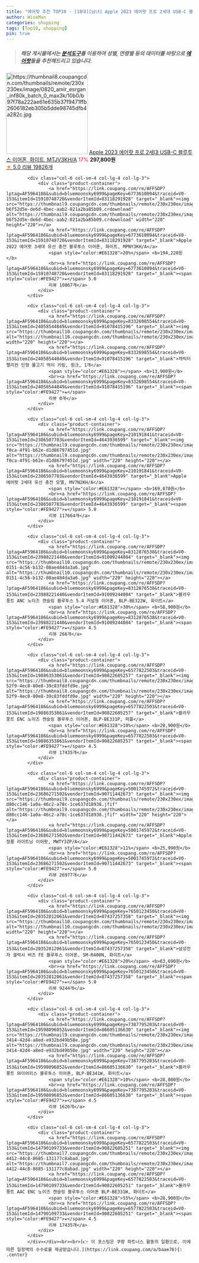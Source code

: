 ```yaml
---
title: "에어팟 추천 TOP10 - [10대][남녀] Apple 2023 에어팟 프로 2세대 USB-C 블루투스 이어폰, 화이트, MTJV3KH/A"
author: WiseMan
categories: shopping
tags: [Top10, shopping]
pin: true
---
```


> ##### 해당 게시물에서는 [**분석도구**](https://itemscout.io/)를 이용하여 **성별**, **연령별** 등의 데이터를 바탕으로 [**에어팟**](https://link.coupang.com/a/baae76)들을 추천해드리고 있습니다.
<div class="container"><div class="row">
            <div class="col-6 col-sm-4 col-lg-4 col-lg-3">
                <div class="product-container">
                    <a href="https://link.coupang.com/re/AFFSDP?lptag=AF5964186&subid=bluemoonsky6999&pageKey=7608804797&traceid=V0-153&itemId=20146298818&vendorItemId=87239403818" target="_blank"><img src="https://thumbnail8.coupangcdn.com/thumbnails/remote/230x230ex/image/0820_amir_esrgan_inf80k_batch_0_max3k/10b0/b97f78a222ae61e635b37f9471ffb2606182eb305b5dde98745dfb4a282c.jpg" alt="https://thumbnail8.coupangcdn.com/thumbnails/remote/230x230ex/image/0820_amir_esrgan_inf80k_batch_0_max3k/10b0/b97f78a222ae61e635b37f9471ffb2606182eb305b5dde98745dfb4a282c.jpg" width="220" height="220"></a>
                    <a href="https://link.coupang.com/re/AFFSDP?lptag=AF5964186&subid=bluemoonsky6999&pageKey=7608804797&traceid=V0-153&itemId=20146298818&vendorItemId=87239403818" target="_blank">Apple 2023 에어팟 프로 2세대 USB-C 블루투스 이어폰, 화이트, MTJV3KH/A</a>
                    <span style="color:#E61328">17%</span> <b>297,800원</b>
                    <br><a href="https://link.coupang.com/re/AFFSDP?lptag=AF5964186&subid=bluemoonsky6999&pageKey=7608804797&traceid=V0-153&itemId=20146298818&vendorItemId=87239403818" target="_blank"><span style="color:#FE9427">★</span> 5.0
                    리뷰 19826개</a>
                </div>
            </div>
            
            <div class="col-6 col-sm-4 col-lg-4 col-lg-3">
                <div class="product-container">
                    <a href="https://link.coupang.com/re/AFFSDP?lptag=AF5964186&subid=bluemoonsky6999&pageKey=6773610094&traceid=V0-153&itemId=15910748720&vendorItemId=83118291928" target="_blank"><img src="https://thumbnail9.coupangcdn.com/thumbnails/remote/230x230ex/image/retail/images/8180553906635378-b6f52d5e-de6d-4bec-aab2-821a2ba85b09.crdownload" alt="https://thumbnail9.coupangcdn.com/thumbnails/remote/230x230ex/image/retail/images/8180553906635378-b6f52d5e-de6d-4bec-aab2-821a2ba85b09.crdownload" width="220" height="220"></a>
                    <a href="https://link.coupang.com/re/AFFSDP?lptag=AF5964186&subid=bluemoonsky6999&pageKey=6773610094&traceid=V0-153&itemId=15910748720&vendorItemId=83118291928" target="_blank">Apple 2022 에어팟 3세대 유선 충전 블루투스 이어폰, 화이트, MPNY3KH/A</a>
                    <span style="color:#E61328">20%</span> <b>194,220원</b>
                    <br><a href="https://link.coupang.com/re/AFFSDP?lptag=AF5964186&subid=bluemoonsky6999&pageKey=6773610094&traceid=V0-153&itemId=15910748720&vendorItemId=83118291928" target="_blank"><span style="color:#FE9427">★</span> 5.0
                    리뷰 10867개</a>
                </div>
            </div>
            
            <div class="col-6 col-sm-4 col-lg-4 col-lg-3">
                <div class="product-container">
                    <a href="https://link.coupang.com/re/AFFSDP?lptag=AF5964186&subid=bluemoonsky6999&pageKey=8332698554&traceid=V0-153&itemId=24058544849&vendorItemId=91078415196" target="_blank"><img src="https://thumbnail10.coupangcdn.com/thumbnails/remote/230x230ex/image/vendor_inventory/8f28/04f3b86085a8ebadf2e2cec5add1e29fe06efe2131d7bad30b3bcc45e528.jpg" alt="https://thumbnail10.coupangcdn.com/thumbnails/remote/230x230ex/image/vendor_inventory/8f28/04f3b86085a8ebadf2e2cec5add1e29fe06efe2131d7bad30b3bcc45e528.jpg" width="220" height="220"></a>
                    <a href="https://link.coupang.com/re/AFFSDP?lptag=AF5964186&subid=bluemoonsky6999&pageKey=8332698554&traceid=V0-153&itemId=24058544849&vendorItemId=91078415196" target="_blank">캐릭터 펠리컨 인형 물고기 먹이 키링, 핑크, 1개</a>
                    <span style="color:#E61328"></span> <b>13,900원</b>
                    <br><a href="https://link.coupang.com/re/AFFSDP?lptag=AF5964186&subid=bluemoonsky6999&pageKey=8332698554&traceid=V0-153&itemId=24058544849&vendorItemId=91078415196" target="_blank"><span style="color:#FE9427">★</span> 
                    리뷰 0개</a>
                </div>
            </div>
            
            <div class="col-6 col-sm-4 col-lg-4 col-lg-3">
                <div class="product-container">
                    <a href="https://link.coupang.com/re/AFFSDP?lptag=AF5964186&subid=bluemoonsky6999&pageKey=210191841&traceid=V0-153&itemId=2386507783&vendorItemId=4643936599" target="_blank"><img src="https://thumbnail9.coupangcdn.com/thumbnails/remote/230x230ex/image/product/image/vendoritem/2019/09/02/4643936599/1d600ddf-f0ca-4f91-b62e-d1d86797451d.jpg" alt="https://thumbnail9.coupangcdn.com/thumbnails/remote/230x230ex/image/product/image/vendoritem/2019/09/02/4643936599/1d600ddf-f0ca-4f91-b62e-d1d86797451d.jpg" width="220" height="220"></a>
                    <a href="https://link.coupang.com/re/AFFSDP?lptag=AF5964186&subid=bluemoonsky6999&pageKey=210191841&traceid=V0-153&itemId=2386507783&vendorItemId=4643936599" target="_blank">Apple 에어팟 2세대 유선 충전 모델, MV7N2KH/A</a>
                    <span style="color:#E61328"></span> <b>169,870원</b>
                    <br><a href="https://link.coupang.com/re/AFFSDP?lptag=AF5964186&subid=bluemoonsky6999&pageKey=210191841&traceid=V0-153&itemId=2386507783&vendorItemId=4643936599" target="_blank"><span style="color:#FE9427">★</span> 5.0
                    리뷰 117664개</a>
                </div>
            </div>
            
            <div class="col-6 col-sm-4 col-lg-4 col-lg-3">
                <div class="product-container">
                    <a href="https://link.coupang.com/re/AFFSDP?lptag=AF5964186&subid=bluemoonsky6999&pageKey=8312876538&traceid=V0-153&itemId=23988221440&vendorItemId=91009244084" target="_blank"><img src="https://thumbnail10.coupangcdn.com/thumbnails/remote/230x230ex/image/retail/images/2024/08/28/16/4/4771d40d-0151-4c56-b132-08ae484da3a6.jpg" alt="https://thumbnail10.coupangcdn.com/thumbnails/remote/230x230ex/image/retail/images/2024/08/28/16/4/4771d40d-0151-4c56-b132-08ae484da3a6.jpg" width="220" height="220"></a>
                    <a href="https://link.coupang.com/re/AFFSDP?lptag=AF5964186&subid=bluemoonsky6999&pageKey=8312876538&traceid=V0-153&itemId=23988221440&vendorItemId=91009244084" target="_blank">블라우풍트 ANC 노이즈 캔슬링 블루투스 5.4 커널형 이어폰, BLP-BE322W, 화이트</a>
                    <span style="color:#E61328">30%</span> <b>58,900원</b>
                    <br><a href="https://link.coupang.com/re/AFFSDP?lptag=AF5964186&subid=bluemoonsky6999&pageKey=8312876538&traceid=V0-153&itemId=23988221440&vendorItemId=91009244084" target="_blank"><span style="color:#FE9427">★</span> 4.5
                    리뷰 266개</a>
                </div>
            </div>
            
            <div class="col-6 col-sm-4 col-lg-4 col-lg-3">
                <div class="product-container">
                    <a href="https://link.coupang.com/re/AFFSDP?lptag=AF5964186&subid=bluemoonsky6999&pageKey=6577822503&traceid=V0-153&itemId=19886353861&vendorItemId=90822605257" target="_blank"><img src="https://thumbnail8.coupangcdn.com/thumbnails/remote/230x230ex/image/retail/images/2024/07/30/14/5/2a9a8e9f-52f9-4ec0-80e8-39c83fddfd9e.jpg" alt="https://thumbnail8.coupangcdn.com/thumbnails/remote/230x230ex/image/retail/images/2024/07/30/14/5/2a9a8e9f-52f9-4ec0-80e8-39c83fddfd9e.jpg" width="220" height="220"></a>
                    <a href="https://link.coupang.com/re/AFFSDP?lptag=AF5964186&subid=bluemoonsky6999&pageKey=6577822503&traceid=V0-153&itemId=19886353861&vendorItemId=90822605257" target="_blank">블라우풍트 ENC 노이즈 캔슬링 블루투스 이어폰, BLP-BE331P, 퍼플</a>
                    <span style="color:#E61328">10%</span> <b>28,900원</b>
                    <br><a href="https://link.coupang.com/re/AFFSDP?lptag=AF5964186&subid=bluemoonsky6999&pageKey=6577822503&traceid=V0-153&itemId=19886353861&vendorItemId=90822605257" target="_blank"><span style="color:#FE9427">★</span> 4.5
                    리뷰 17435개</a>
                </div>
            </div>
            
            <div class="col-6 col-sm-4 col-lg-4 col-lg-3">
                <div class="product-container">
                    <a href="https://link.coupang.com/re/AFFSDP?lptag=AF5964186&subid=bluemoonsky6999&pageKey=5001745972&traceid=V0-153&itemId=23686271502&vendorItemId=90711442673" target="_blank"><img src="https://thumbnail9.coupangcdn.com/thumbnails/remote/230x230ex/image/retail/images/655842155499361-d80cc146-1a0a-46c2-a78c-1ce637d18938.jfif" alt="https://thumbnail9.coupangcdn.com/thumbnails/remote/230x230ex/image/retail/images/655842155499361-d80cc146-1a0a-46c2-a78c-1ce637d18938.jfif" width="220" height="220"></a>
                    <a href="https://link.coupang.com/re/AFFSDP?lptag=AF5964186&subid=bluemoonsky6999&pageKey=5001745972&traceid=V0-153&itemId=23686271502&vendorItemId=90711442673" target="_blank">Apple 정품 라이트닝 이어팟, MWTY3ZP/A</a>
                    <span style="color:#E61328">11%</span> <b>25,990원</b>
                    <br><a href="https://link.coupang.com/re/AFFSDP?lptag=AF5964186&subid=bluemoonsky6999&pageKey=5001745972&traceid=V0-153&itemId=23686271502&vendorItemId=90711442673" target="_blank"><span style="color:#FE9427">★</span> 5.0
                    리뷰 26977개</a>
                </div>
            </div>
            
            <div class="col-6 col-sm-4 col-lg-4 col-lg-3">
                <div class="product-container">
                    <a href="https://link.coupang.com/re/AFFSDP?lptag=AF5964186&subid=bluemoonsky6999&pageKey=7650123450&traceid=V0-153&itemId=20352812061&vendorItemId=87437257358" target="_blank"><img src="https://thumbnail10.coupangcdn.com/thumbnails/remote/230x230ex/image/0820_amir_esrgan_inf80k_batch_0_max3k/66a4/47bb92fab27ef1bed0e6b11a543cb1a2de95a8b101b7f6409e101b8d01ef.png" alt="https://thumbnail10.coupangcdn.com/thumbnails/remote/230x230ex/image/0820_amir_esrgan_inf80k_batch_0_max3k/66a4/47bb92fab27ef1bed0e6b11a543cb1a2de95a8b101b7f6409e101b8d01ef.png" width="220" height="220"></a>
                    <a href="https://link.coupang.com/re/AFFSDP?lptag=AF5964186&subid=bluemoonsky6999&pageKey=7650123450&traceid=V0-153&itemId=20352812061&vendorItemId=87437257358" target="_blank">삼성전자 갤럭시 버즈 FE 블루투스 이어폰, SM-R400N, 화이트</a>
                    <span style="color:#E61328">20%</span> <b>63,690원</b>
                    <br><a href="https://link.coupang.com/re/AFFSDP?lptag=AF5964186&subid=bluemoonsky6999&pageKey=7650123450&traceid=V0-153&itemId=20352812061&vendorItemId=87437257358" target="_blank"><span style="color:#FE9427">★</span> 5.0
                    리뷰 9244개</a>
                </div>
            </div>
            
            <div class="col-6 col-sm-4 col-lg-4 col-lg-3">
                <div class="product-container">
                    <a href="https://link.coupang.com/re/AFFSDP?lptag=AF5964186&subid=bluemoonsky6999&pageKey=7387795203&traceid=V0-153&itemId=19598096852&vendorItemId=86605136630" target="_blank"><img src="https://thumbnail9.coupangcdn.com/thumbnails/remote/230x230ex/image/retail/images/2023/07/17/17/8/be19a766-3414-42d4-a8ed-e932bd49b58e.jpg" alt="https://thumbnail9.coupangcdn.com/thumbnails/remote/230x230ex/image/retail/images/2023/07/17/17/8/be19a766-3414-42d4-a8ed-e932bd49b58e.jpg" width="220" height="220"></a>
                    <a href="https://link.coupang.com/re/AFFSDP?lptag=AF5964186&subid=bluemoonsky6999&pageKey=7387795203&traceid=V0-153&itemId=19598096852&vendorItemId=86605136630" target="_blank">블라우풍트 와이어리스 블루투스 이어폰, BLP-BE341W, 화이트</a>
                    <span style="color:#E61328">10%</span> <b>28,800원</b>
                    <br><a href="https://link.coupang.com/re/AFFSDP?lptag=AF5964186&subid=bluemoonsky6999&pageKey=7387795203&traceid=V0-153&itemId=19598096852&vendorItemId=86605136630" target="_blank"><span style="color:#FE9427">★</span> 4.5
                    리뷰 1626개</a>
                </div>
            </div>
            
            <div class="col-6 col-sm-4 col-lg-4 col-lg-3">
                <div class="product-container">
                    <a href="https://link.coupang.com/re/AFFSDP?lptag=AF5964186&subid=bluemoonsky6999&pageKey=6577822503&traceid=V0-153&itemId=14790109733&vendorItemId=90822605251" target="_blank"><img src="https://thumbnail7.coupangcdn.com/thumbnails/remote/230x230ex/image/retail/images/2024/07/30/14/1/f0ce4727-4412-44c8-8685-131177c8abad.jpg" alt="https://thumbnail7.coupangcdn.com/thumbnails/remote/230x230ex/image/retail/images/2024/07/30/14/1/f0ce4727-4412-44c8-8685-131177c8abad.jpg" width="220" height="220"></a>
                    <a href="https://link.coupang.com/re/AFFSDP?lptag=AF5964186&subid=bluemoonsky6999&pageKey=6577822503&traceid=V0-153&itemId=14790109733&vendorItemId=90822605251" target="_blank">블라우풍트 AAC ENC 노이즈 캔슬링 블루투스 이어폰 BLP-BE331W, 화이트</a>
                    <span style="color:#E61328">55%</span> <b>28,900원</b>
                    <br><a href="https://link.coupang.com/re/AFFSDP?lptag=AF5964186&subid=bluemoonsky6999&pageKey=6577822503&traceid=V0-153&itemId=14790109733&vendorItemId=90822605251" target="_blank"><span style="color:#FE9427">★</span> 4.5
                    리뷰 17435개</a>
                </div>
            </div>
            </div></div><br><br>[👉 이 포스팅은 쿠팡 파트너스 활동의 일환으로, 이에 따른 일정액의 수수료를 제공받습니다.](https://link.coupang.com/a/baae76){: .center}